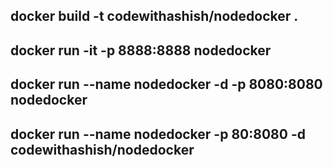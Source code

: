 ## docker build -t codewithashish/nodedocker .

## docker run -it -p 8888:8888 nodedocker

## docker run --name nodedocker -d -p 8080:8080 nodedocker

## docker run --name nodedocker -p 80:8080 -d codewithashish/nodedocker